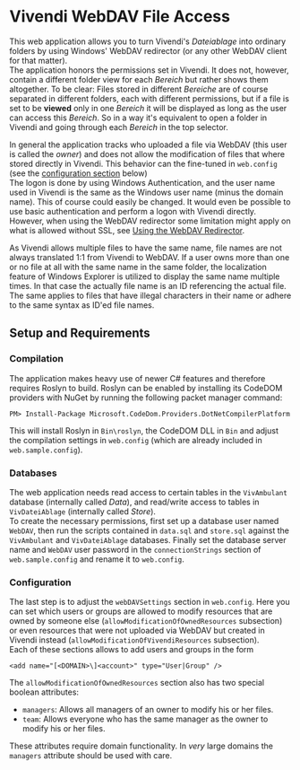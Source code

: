 Vivendi WebDAV File Access
==========================

This web application allows you to turn Vivendi's _Dateiablage_ into ordinary
folders by using Windows' WebDAV redirector (or any other WebDAV client for
that matter).  
The application honors the permissions set in Vivendi. It does not, however,
contain a different folder view for each _Bereich_ but rather shows them
altogether. To be clear: Files stored in different _Bereiche_ are of course
separated in different folders, each with different permissions, but if a file
is set to be **viewed** only in one _Bereich_ it will be displayed as long as
the user can access this _Bereich_. So in a way it's equivalent to open a
folder in Vivendi and going through each _Bereich_ in the top selector.

In general the application tracks who uploaded a file via WebDAV (this user is
called the _owner_) and does not allow the modification of files that where
stored directly in Vivendi. This behavior can the fine-tuned in `web.config`
(see the [configuration section](#configuration) below)  
The logon is done by using Windows Authentication, and the user name used in
Vivendi is the same as the Windows user name (minus the domain name). This of
course could easily be changed. It would even be possible to use basic
authentication and perform a logon with Vivendi directly. However, when using
the WebDAV redirector some limitation might apply on what is allowed without
SSL, see [Using the WebDAV Redirector](https://docs.microsoft.com/en-us/iis/publish/using-webdav/using-the-webdav-redirector#webdav-redirector-registry-settings).

As Vivendi allows multiple files to have the same name, file names are not
always translated 1:1 from Vivendi to WebDAV. If a user owns more than one or
no file at all with the same name in the same folder, the localization feature
of Windows Explorer is utilized to display the same name multiple times.
In that case the actually file name is an ID referencing the actual file.  
The same applies to files that have illegal characters in their name or adhere
to the same syntax as ID'ed file names.


Setup and Requirements
----------------------

### Compilation

The application makes heavy use of newer C# features and therefore requires
Roslyn to build. Roslyn can be enabled by installing its CodeDOM providers
with NuGet by running the following packet manager command:

    PM> Install-Package Microsoft.CodeDom.Providers.DotNetCompilerPlatform

This will install Roslyn in `Bin\roslyn`, the CodeDOM DLL in `Bin` and adjust
the compilation settings in `web.config` (which are already included in
`web.sample.config`).

### Databases

The web application needs read access to certain tables in the `VivAmbulant`
database (internally called _Data_), and read/write access to tables in
`VivDateiAblage` (internally called _Store_).  
To create the necessary permissions, first set up a database user named
`WebDAV`, then run the scripts contained in `data.sql` and `store.sql` against
the `VivAmbulant` and `VivDateiAblage` databases. Finally set the database
server name and `WebDAV` user password in the `connectionStrings` section of
`web.sample.config` and rename it to `web.config`.

### Configuration

The last step is to adjust the `webDAVSettings` section in `web.config`. Here
you can set which users or groups are allowed to modify resources that are
owned by someone else (`allowModificationOfOwnedResources` subsection) or even
resources that were not uploaded via WebDAV but created in Vivendi instead
(`allowModificationOfVivendiResources` subsection).  
Each of these sections allows to add users and groups in the form

    <add name="[<DOMAIN>\]<account>" type="User|Group" />

The `allowModificationOfOwnedResources` section also has two special boolean
attributes:

- `managers`: Allows all managers of an owner to modify his or her files.
- `team`:     Allows everyone who has the same manager as the owner to modify
              his or her files.

These attributes require domain functionality. In _very_ large domains the
`managers` attribute should be used with care.
